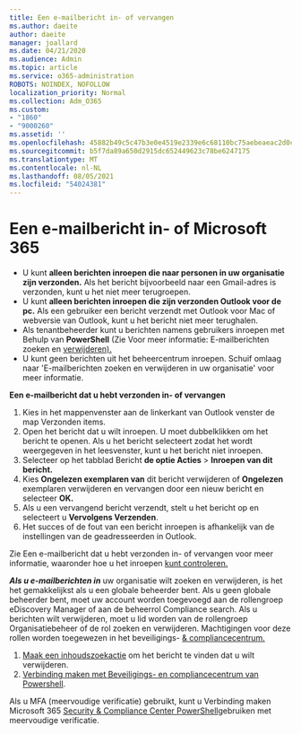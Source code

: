 ```yaml
---
title: Een e-mailbericht in- of vervangen
ms.author: daeite
author: daeite
manager: joallard
ms.date: 04/21/2020
ms.audience: Admin
ms.topic: article
ms.service: o365-administration
ROBOTS: NOINDEX, NOFOLLOW
localization_priority: Normal
ms.collection: Adm_O365
ms.custom:
- "1860"
- "9000260"
ms.assetid: ''
ms.openlocfilehash: 45882b49c5c47b3e0e4519e2339e6c68110bc75aebeaeac2d0ccd009bdfa3f7e
ms.sourcegitcommit: b5f7da89a650d2915dc652449623c78be6247175
ms.translationtype: MT
ms.contentlocale: nl-NL
ms.lasthandoff: 08/05/2021
ms.locfileid: "54024381"
---
```

# <a name="recall-or-replace-an-email-message-in-microsoft-365"></a>Een e-mailbericht in- of Microsoft 365

- U kunt **alleen berichten inroepen die naar personen in uw organisatie zijn verzonden.** Als het bericht bijvoorbeeld naar een Gmail-adres is verzonden, kunt u het niet meer terugroepen.
- U kunt **alleen berichten inroepen die zijn verzonden Outlook voor de pc.** Als een gebruiker een bericht verzendt met Outlook voor Mac of webversie van Outlook, kunt u het bericht niet meer terughalen.
- Als tenantbeheerder kunt u berichten namens gebruikers inroepen met Behulp van **PowerShell** (Zie Voor meer informatie: E-mailberichten zoeken en [verwijderen).](https://docs.microsoft.com/microsoft-365/compliance/search-for-and-delete-messages-in-your-organization)
- U kunt geen berichten uit het beheercentrum inroepen. Schuif omlaag naar 'E-mailberichten zoeken en verwijderen in uw organisatie' voor meer informatie.

**Een e-mailbericht dat u hebt verzonden in- of vervangen**

1. Kies in het mappenvenster aan de linkerkant van Outlook venster de map Verzonden items.
2. Open het bericht dat u wilt inroepen. U moet dubbelklikken om het bericht te openen. Als u het bericht selecteert zodat het wordt weergegeven in het leesvenster, kunt u het bericht niet inroepen.
3. Selecteer op het tabblad Bericht **de optie Acties**  >  **Inroepen van dit bericht.**
4. Kies **Ongelezen exemplaren van** dit bericht verwijderen of **Ongelezen** exemplaren verwijderen en vervangen door een nieuw bericht en selecteer **OK.**
5. Als u een vervangend bericht verzendt, stelt u het bericht op en selecteert u **Vervolgens Verzenden**.
6. Het succes of de fout van een bericht inroepen is afhankelijk van de instellingen van de geadresseerden in Outlook.

Zie Een e-mailbericht dat u hebt verzonden in- of vervangen voor meer informatie, waaronder hoe u het inroepen [kunt controleren.](https://support.office.com/article/35027f88-d655-4554-b4f8-6c0729a723a0)

***Als u e-mailberichten in*** uw organisatie wilt zoeken en verwijderen, is het het gemakkelijkst als u een globale beheerder bent. Als u geen globale beheerder bent, moet uw account worden toegevoegd aan de rollengroep eDiscovery Manager of aan de beheerrol Compliance search. Als u berichten wilt verwijderen, moet u lid worden van de rollengroep Organisatiebeheer of de rol zoeken en verwijderen. Machtigingen voor deze rollen worden toegewezen in het beveiligings- [& compliancecentrum.](https://protection.office.com/)

1. [Maak een inhoudszoekactie](https://docs.microsoft.com/microsoft-365/compliance/content-search) om het bericht te vinden dat u wilt verwijderen.
2. [Verbinding maken met Beveiligings- en compliancecentrum van Powershell](https://docs.microsoft.com/powershell/exchange/office-365-scc/connect-to-scc-powershell/connect-to-scc-powershell).

Als u MFA (meervoudige verificatie) gebruikt, kunt u Verbinding maken Microsoft 365 [Security & Compliance Center PowerShell](https://docs.microsoft.com/powershell/exchange/office-365-scc/connect-to-scc-powershell/mfa-connect-to-scc-powershell)gebruiken met meervoudige verificatie.

